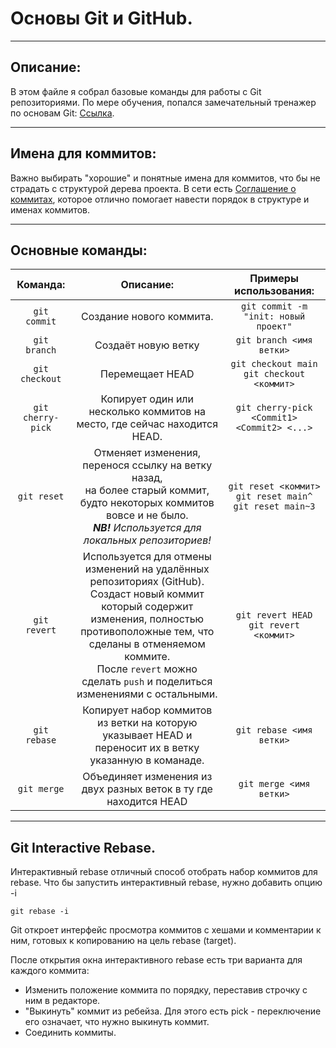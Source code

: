 # Основы Git и GitHub.

---

## Описание:
В этом файле я собрал базовые команды для работы с Git репозиториями.
По мере обучения, попался замечательный тренажер по основам Git: [Ссылка](https://learngitbranching.js.org/?locale=ru_RU).

---

## Имена для коммитов:
Важно выбирать "хорошие" и понятные имена для коммитов, что бы не страдать с структурой дерева проекта.
В сети есть [Соглашение о коммитах](https://www.conventionalcommits.org/ru/v1.0.0/), которое отлично помогает навести порядок в структуре и именах коммитов.

---

## Основные команды:

Команда: | Описание: | Примеры использования:
:-: | :-: | :-:
```git commit``` | Создание нового коммита. | ```git commit -m "init: новый проект"```
```git branch``` | Создаёт новую ветку | ```git branch <имя ветки>```
```git checkout``` | Перемещает HEAD | ```git checkout main``` <br> ```git checkout <коммит>```
```git cherry-pick``` | Копирует один или несколько коммитов на место, где сейчас находится HEAD. | ```git cherry-pick <Commit1> <Commit2> <...>```
```git reset``` | Отменяет изменения, перенося ссылку на ветку назад, <br> на более старый коммит, будто некоторых коммитов вовсе и не было. <br> ***NB!*** *Используется для локальных репозиториев!* | ```git reset <коммит>``` <br> ```git reset main^``` <br> ```git reset main~3```
```git revert``` | Используется для отмены изменений на удалённых репозиториях (GitHub). <br> Создаст новый коммит который содержит изменения, полностью противоположные тем, что сделаны в отменяемом коммите. <br> После ```revert``` можно сделать ```push``` и поделиться изменениями с остальными.|  ```git revert HEAD``` <br> ```git revert <коммит>```
```git rebase``` | Копирует набор коммитов из ветки на которую указывает HEAD и переносит их в ветку указанную в команаде. | ```git rebase <имя ветки>``` 
```git merge``` | Объединяет изменения из двух разных веток в ту где находится HEAD | ```git merge <имя ветки>```

---

## Git Interactive Rebase.

Интерактивный rebase отличный способ отобрать набор коммитов для rebase.
Что бы запустить интерактивный rebase, нужно добавить опцию -i

```git rebase -i```

Git откроет интерфейс просмотра коммитов с хешами и комментарии к ним, готовых к копированию на цель rebase (target). 

После открытия окна интерактивного rebase есть три варианта для каждого коммита:
- Изменить положение коммита по порядку, переставив строчку с ним в редакторе.
- "Выкинуть" коммит из ребейза. Для этого есть pick - переключение его означает, что нужно выкинуть коммит.
- Соединить коммиты.